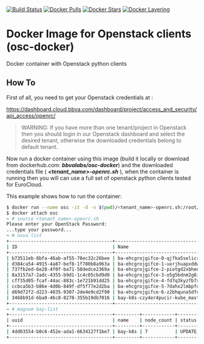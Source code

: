 [![Build Status](https://travis-ci.org/BBVA/osc-docker.svg?branch=master)](https://travis-ci.org/BBVA/osc-docker)
[![Docker Pulls](https://img.shields.io/docker/pulls/bbvalabs/osc-docker.svg)](https://hub.docker.com/r/bbvalabs/osc-docker/)
[![Docker Stars](https://img.shields.io/docker/stars/bbvalabs/osc-docker.svg)](https://hub.docker.com/r/bbvalabs/osc-docker/)
[![Docker Layering](https://images.microbadger.com/badges/image/bbvalabs/osc-docker.svg)](https://microbadger.com/images/bbvalabs/osc-docker)
# Docker Image for Openstack clients (osc-docker)

Docker container with Openstack python clients

## How To

First of all, you need to get your Openstack credentials at :

https://dashboard.cloud.bbva.com/dashboard/project/access_and_security/api_access/openrc/

> WARNING: If you have more than one tenant/project in Openstack then you should login in our Openstack dashboard and select the desired tenant,
> otherwise the downloaded credentials belong to default tenant.

Now run a docker container using this image (build it locally or download from dockerhub.com: ***bbvalabs/osc-docker***) and the downloaded credentials file ( ***<tenant_name>-openrc.sh*** ), when
the container is running then you will can use a full set of openstack python clients tested for EuroCloud.

This example shows how to run the container:

```sh
$ docker run --name osc -it -d -v $(pwd)/<tenant_name>-openrc.sh:/root/<tenant_name>-openrc.sh bbvalabs/osc-docker
$ docker attach osc
~ # source <tenant_name>-openrc.sh
Please enter your OpenStack Password:
...type your password...
~ # nova list
+--------------------------------------+-------------------------------------------------------+--------+------------+-------------+----------------------------------------------+
| ID                                   | Name                                                  | Status | Task State | Power State | Networks                                     |
+--------------------------------------+-------------------------------------------------------+--------+------------+-------------+----------------------------------------------+
| b73511eb-8bfa-46ab-af55-78ec32c26bee | ba-ehcgrojgifce-0-qjfka5selicr-kube_node-w7nvwkmtn6zu | ACTIVE | -          | Running     | Subnet Template 0=10.79.118.33               |
| d384ca54-4915-4a87-bef8-1f780b8a963a | ba-ehcgrojgifce-1-uxrjhuapxddw-kube_node-zytvulipycst | ACTIVE | -          | Running     | Subnet Template 0=10.79.118.30               |
| 737fb2ed-6e28-4f0f-ba71-58dedce2369a | ba-ehcgrojgifce-2-piotgd2xbhen-kube_node-4la473wpcwni | ACTIVE | -          | Running     | Subnet Template 0=10.79.118.34               |
| 8a3157a7-2adc-4355-b9d1-1c4c05cbd9d0 | ba-ehcgrojgifce-3-o5g5bdnm2g6i-kube_node-yrkqhlu5rbsc | ACTIVE | -          | Running     | Subnet Template 0=10.79.118.32               |
| cff35d05-fcaf-44ac-883c-1e721b91dd25 | ba-ehcgrojgifce-4-fd7q3kyzfb7x-kube_node-olnfydbnljrm | ACTIVE | -          | Running     | Subnet Template 0=10.79.118.31               |
| ccbca5b3-b86e-4d0b-849f-df5f77e2d2ba | ba-ehcgrojgifce-5-7dahx2lmbpfd-kube_node-4isvdpkmlzca | ACTIVE | -          | Running     | Subnet Template 0=10.79.118.35               |
| d69d72f2-d223-4035-9307-2de4e9cd2f90 | ba-ehcgrojgifce-6-z2bhquna5dfe-kube_node-rgrkwyabt6qn | ACTIVE | -          | Running     | Subnet Template 0=10.79.118.36               |
| 3468b91d-6ba0-46c8-8278-355b19db7016 | bay-k8s-czy4er4pucir-kube_master-oqhdsyhcopei         | ACTIVE | -          | Running     | Subnet Template 0=10.79.118.29, 185.24.5.220 |
+--------------------------------------+-------------------------------------------------------+--------+------------+-------------+----------------------------------------------+
~ # magnum bay-list
+--------------------------------------+---------+------------+-----------------+
| uuid                                 | name    | node_count | status          |
+--------------------------------------+---------+------------+-----------------+
| 4dd03554-b0c6-452e-ada1-6634127f1be7 | bay-k8s | 7          | UPDATE_COMPLETE |
+--------------------------------------+---------+------------+-----------------+
```

